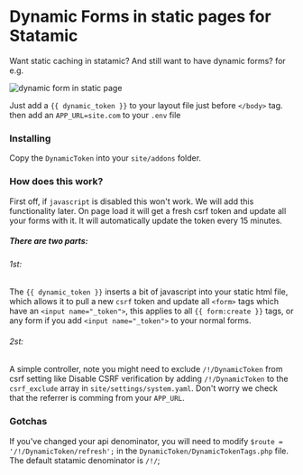 # Dynamic Forms in static pages for Statamic

Want static caching in statamic? And still want to have dynamic forms? for e.g.

![dynamic form in static page](https://drive.google.com/open?id=1ZxrQ1Z48s4DjRoRkK2BPFvbPfWelZ-PV)

Just add a `{{ dynamic_token }}` to your layout file just before `</body>` tag.
then add an `APP_URL=site.com` to your `.env` file

### Installing
Copy the `DynamicToken` into your `site/addons` folder.
### How does this work?
First off, if `javascript` is disabled this won't work. We will add this functionality later. On page load it will get a fresh csrf token and update all your forms with it. It will automatically update the token every 15 minutes.
##### There are two parts:
###### 1st:
The `{{ dynamic_token }}` inserts a bit of javascript into your static html file, which allows it to pull a new `csrf` token and update all `<form>` tags which have an `<input name="_token">`, this applies to all `{{ form:create }}` tags, or any form if you add `<input name="_token">` to your normal forms.
###### 2st:
A simple controller, note you might need to exclude `/!/DynamicToken` from csrf setting like
Disable CSRF verification by adding `/!/DynamicToken` to the `csrf_exclude` array in `site/settings/system.yaml`. Don't worry we check that the referrer is comming from your `APP_URL`.

### Gotchas
If you've changed your api denominator, you will need to modify `$route = '/!/DynamicToken/refresh';` in the `DynamicToken/DynamicTokenTags.php` file. The default statamic denominator is `/!/`;
